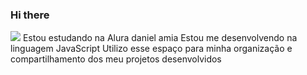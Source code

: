 ### Hi there
![](link)
Estou estudando na Alura daniel amia 
Estou me desenvolvendo na linguagem JavaScript
Utilizo esse espaço para minha organização e compartilhamento dos meu projetos desenvolvidos
